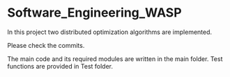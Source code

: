# Software_Engineering_WASP

In this project two distributed optimization algorithms are implemented.

Please check the commits. 


The main code and its required modules are written in the main folder.
Test functions are provided in Test folder.
